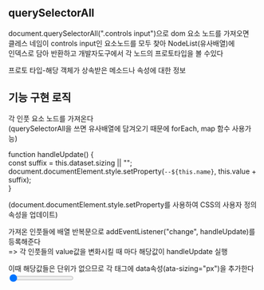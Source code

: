 ## querySelectorAll

document.querySelectorAll(".controls input")으로 dom 요소 노드를 가져오면<br/>
클레스 네임이 controls input인 요소노드를 모두 찾아 NodeList(유사배열)에<br/>
인덱스로 담아 반환하고 개발자도구에서 각 노드의 프로토타입을 볼 수있다<br/>

프로토 타입-해당 객체가 상속받은 메소드나 속성에 대한 정보<br/>

## 기능 구현 로직

각 인풋 요소 노드를 가져온다<br/>
(querySelectorAll을 쓰면 유사배열에 담겨오기 때문에 forEach, map 함수 사용가능)<br/>

function handleUpdate() {<br/>
const suffix = this.dataset.sizing || "";<br/>
document.documentElement.style.setProperty(`--${this.name}`, this.value + suffix);<br/>
}<br/>

(document.documentElement.style.setProperty를 사용하여 CSS의 사용자 정의 속성을 업데이트)<br/>

가져온 인풋들에 배열 반복문으로 addEventListener("change", handleUpdate)를 등록해준다<br/>
=> 각 인풋들의 value값을 변화시킬 때 마다 해당값이 handleUpdate 실행<br/>

이때 해당값들은 단위가 없으므로 각 태그에 data속성(ata-sizing="px")을 추가한다<br/>
<input id="spacing" type="range" name="spacing" min="10" max="200" value="10" data-sizing="px" /><br/>

